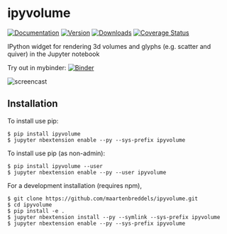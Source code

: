 ipyvolume
===============================
[![Documentation](https://readthedocs.org/projects/ipyvolume/badge/?version=latest)](https://ipyvolume.readthedocs.io/en/latest/?badge=latest)
[![Version](https://img.shields.io/pypi/v/ipyvolume.svg)](https://pypi.python.org/pypi/ipyvolume)
[![Downloads](https://img.shields.io/pypi/dm/ipyvolume.svg)](https://pypi.python.org/pypi/ipyvolume)
[![Coverage Status](https://coveralls.io/repos/github/maartenbreddels/ipyvolume/badge.svg)](https://coveralls.io/github/maartenbreddels/ipyvolume)

IPython widget for rendering 3d volumes and glyphs (e.g. scatter and quiver) in the Jupyter notebook

Try out in mybinder: [![Binder](http://mybinder.org/badge.svg)](http://mybinder.org/repo/maartenbreddels/ipyvolume/notebooks/examples/simple.ipynb?kernel_name=python2)

![screencast](https://raw.githubusercontent.com/maartenbreddels/ipyvolume/master/misc/screencast.gif)

Installation
------------

To install use pip:

    $ pip install ipyvolume
    $ jupyter nbextension enable --py --sys-prefix ipyvolume

To install use pip (as non-admin):

    $ pip install ipyvolume --user
    $ jupyter nbextension enable --py --user ipyvolume


For a development installation (requires npm),

    $ git clone https://github.com/maartenbreddels/ipyvolume.git
    $ cd ipyvolume
    $ pip install -e .
    $ jupyter nbextension install --py --symlink --sys-prefix ipyvolume
    $ jupyter nbextension enable --py --sys-prefix ipyvolume


